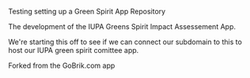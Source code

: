 Testing setting up a Green Spirit App Repository

The development of the IUPA Greens Spirit Impact Assessement App.

We're starting this off to see if we can connect our subdomain to this to host our IUPA green spirit comittee app.

  Forked from the GoBrik.com app
